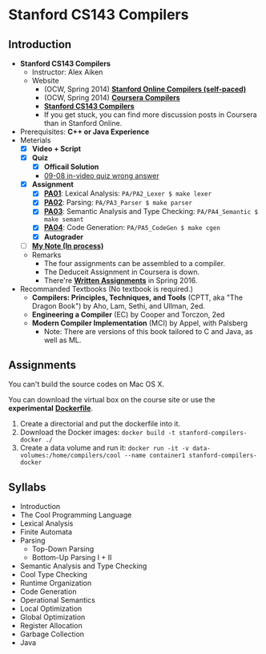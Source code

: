 # Stanford CS143 Compilers

## Introduction

- **Stanford CS143 Compilers**
	- Instructor: Alex Aiken
	- Website
		- (OCW, Spring 2014) [**Stanford Online Compilers (self-paced)**](https://lagunita.stanford.edu/courses/Engineering/Compilers/Fall2014/courseware)
		- (OCW, Spring 2014) [**Coursera Compilers**](https://www.coursera.org/course/compilers)
		- [**Stanford CS143 Compilers**](http://web.stanford.edu/class/cs143/)
		- If you get stuck, you can find more discussion posts in Coursera than in Stanford Online.
- Prerequisites: **C++ or Java Experience**
- Meterials 
	- [x] **Video + Script**
	- [x] **Quiz**
		- [x] **Officail Solution**
		- [09-08 in-video quiz wrong answer](https://lagunita.stanford.edu/courses/Engineering/Compilers/Fall2014/discussion/forum/i4x-Engineering-Compilers-Lectures-Fall2014/threads/5473bbd457f960b95d0011f1#)
	- [x] **Assignment**
		- [x] [**PA01**](PA/PA2_Lexer): Lexical Analysis: `PA/PA2_Lexer $ make lexer`
		- [x] [**PA02**](PA/PA3_Parser): Parsing: `PA/PA3_Parser $ make parser`
		- [x] [**PA03**](PA/PA4_Semantic): Semantic Analysis and Type Checking: `PA/PA4_Semantic $ make semant`
		- [x] [**PA04**](PA/PA5_CodeGen): Code Generation: `PA/PA5_CodeGen $ make cgen`
		- [x] **Autograder**
	- [ ] [**My Note (In process)**](Notes.ipynb)
	- Remarks
		- The four assignments can be assembled to a compiler.
		- The Deduceit Assignment in Coursera is down.
		- There're [**Written Assignments**](http://web.stanford.edu/class/cs143/) in Spring 2016.
- Recommanded Textbooks (No textbook is required.)
	- **Compilers: Principles, Techniques, and Tools** (CPTT, aka "The Dragon Book") by Aho, Lam, Sethi, and Ullman, 2ed.
	- **Engineering a Compiler** (EC) by Cooper and Torczon, 2ed
	- **Modern Compiler Implementation** (MCI) by Appel, with Palsberg 
		- Note: There are versions of this book tailored to C and Java, as well as ML.

## Assignments

You can't build the source codes on Mac OS X.

You can download the virtual box on the course site or use the **experimental** [**Dockerfile**](Dockerfile).

1. Create a directorial and put the dockerfile into it.
2. Download the Docker images: `docker build -t stanford-compilers-docker ./`
3. Create a data volume and run it: `docker run -it -v data-volumes:/home/compilers/cool --name container1 stanford-compilers-docker`

## Syllabs

- Introduction
- The Cool Programming Language
- Lexical Analysis
- Finite Automata
- Parsing
	- Top-Down Parsing
	- Bottom-Up Parsing I + II
- Semantic Analysis and Type Checking
- Cool Type Checking
- Runtime Organization
- Code Generation
- Operational Semantics
- Local Optimization
- Global Optimization
- Register Allocation
- Garbage Collection
- Java
